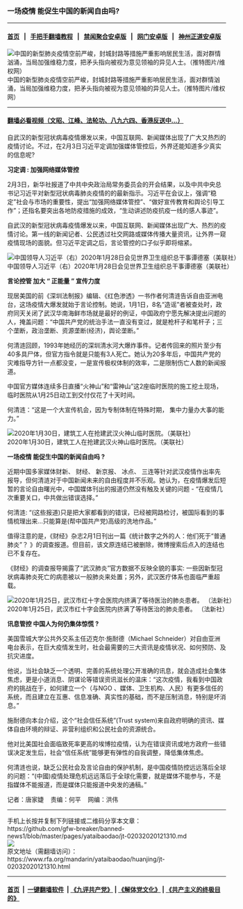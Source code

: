 ### 一场疫情   能促生中国的新闻自由吗?
------------------------

#### [首页](https://github.com/gfw-breaker/banned-news1/blob/master/README.md) &nbsp;&nbsp;|&nbsp;&nbsp; [手把手翻墙教程](https://github.com/gfw-breaker/guides/wiki) &nbsp;&nbsp;|&nbsp;&nbsp; [禁闻聚合安卓版](https://github.com/gfw-breaker/bn-android) &nbsp;&nbsp;|&nbsp;&nbsp; [网门安卓版](https://github.com/oGate2/oGate) &nbsp;&nbsp;|&nbsp;&nbsp; [神州正道安卓版](https://github.com/SzzdOgate/update) 



<div id="headerimg">
 <img alt="中国的新型肺炎疫情空前严峻，封城封路等措施严重影响居民生活，面对群情汹涌，当局加强维稳力度，把矛头指向被视为意见领袖的异见人士。（推特图片/维权网）" src="https://www.rfa.org/mandarin/yataibaodao/huanjing/jt-02032020121310.html/0203d.jpg/image" title="中国的新型肺炎疫情空前严峻，封城封路等措施严重影响居民生活，面对群情汹涌，当局加强维稳力度，把矛头指向被视为意见领袖的异见人士。（推特图片/维权网）"/>
 <div id="headerimgcontents">
  <div id="headerimgcaption">
   <span>
    中国的新型肺炎疫情空前严峻，封城封路等措施严重影响居民生活，面对群情汹涌，当局加强维稳力度，把矛头指向被视为意见领袖的异见人士。（推特图片/维权网）
   </span>
   <!-- zoomattribute -->
  </div>
  <!-- headerimgcaption -->
 </div>
 <!-- headerimagecontents -->
</div>

<hr/>


#### [翻墙必看视频（文昭、江峰、法轮功、八九六四、香港反送中...）](https://github.com/gfw-breaker/banned-news1/blob/master/pages/link3.md)

<div id="storytext">
 <div>
  <div class="slot_header">
  </div>
 </div>
 <p>
 </p>
 <p>
 </p>
 <p>
  自武汉的新型冠状病毒疫情爆发以来，中国互联网、新闻媒体出现了广大又热烈的疫情讨论。不过，在2月3日习近平定调加强媒体管控后，外界还能知道多少真实的信息呢?
 </p>
 <p>
 </p>
 <p>
 </p>
 <p>
  <b>
   习定调
  </b>
  <b>
   :
  </b>
  <b>
   加强网络媒体管控
  </b>
 </p>
 <p>
  2月3日，新华社报道了中共中央政治局常务委员会的开会结果，以及中共中央总书记习近平对新型冠状病毒肺炎疫情的的最新指示。习近平在会议上，强调“稳定”社会与市场的重要性，提出“加强网络媒体管控”、“做好宣传教育和舆论引导工作”；还指名要突出各地防疫措施的成效，“生动讲述防疫抗疫一线的感人事迹”。
 </p>
 <p>
  自武汉的新型冠状病毒疫情爆发以来，中国互联网、新闻媒体出现广大、热烈的疫情讨论。第一线的新闻记者、公民透过社交网路或媒体传播大量资讯，让外界一窥疫情现场的面貌。但习近平定调之后，言论管控的口子似乎即将缩紧。
 </p>
 <p>
  <div class="image-inline captioned" style="width:1500px;">
   <div style="width:1500px;">
    <img alt="中国领导人习近平（右）2020年1月28日会见世界卫生组织总干事谭德塞（美联社）" src="https://www.rfa.org/mandarin/yataibaodao/huanjing/jt-02032020121310.html/15.jpg" title="中国领导人习近平（右）2020年1月28日会见世界卫生组织总干事谭德塞（美联社）"/>
   </div>
   <div class="image-caption">
    <span style="width:1500px;">
     中国领导人习近平（右）2020年1月28日会见世界卫生组织总干事谭德塞（美联社）
    </span>
    <span class="copyright">
    </span>
   </div>
  </div>
 </p>
 <p>
  <b>
   言论控管
  </b>
  <b>
  </b>
  <b>
   加大
  </b>
  <b>
   “
  </b>
  <b>
   正能量
  </b>
  <b>
   ”
  </b>
  <b>
   宣传力度
  </b>
 </p>
 <p>
  现居美国的前《深圳法制报》编辑、《红色渗透》一书作者何清涟告诉自由亚洲电台，这场疫情大爆发就始于言论控制。她说，1月1日，8名“造谣”者被查处时，政府同天关闭了武汉华南海鲜市场就是最好的例证，中国政府宁愿先解决提出问题的人，掩盖问题：“中国共产党的统治手法一直没有变过，就是枪杆子和笔杆子；三个垄断，政治垄断、资源垄断(经济)，舆论垄断。”
 </p>
 <p>
  何清涟回顾，1993年她经历的深圳清水河大爆炸事件。记者传回来的照片至少有40多具尸体，但官方指令就是只能有3人死亡。她认为20多年后，中国共产党的灾难指导方针一点都没变，一是宣传极权体制的效率，二是限制伤亡人数的新闻报道。
 </p>
 <p>
  中国官方媒体连续多日直播“火神山”和“雷神山”这2座临时医院的施工挖土现场，临时医院从1月25日动工到交付仅花了十天时间。
 </p>
 <p>
  何清涟：“这是一个大宣传机会，因为专制体制在特殊时期， 集中力量办大事的能力。”
 </p>
 <p>
  <div class="image-inline captioned" style="width:1500px;">
   <div style="width:1500px;">
    <img alt="2020年1月30日，建筑工人在抢建武汉火神山临时医院。（美联社）" src="https://www.rfa.org/mandarin/yataibaodao/huanjing/jt-02032020121310.html/0203z.jpg" title="2020年1月30日，建筑工人在抢建武汉火神山临时医院。（美联社）"/>
   </div>
   <div class="image-caption">
    <span style="width:1500px;">
     2020年1月30日，建筑工人在抢建武汉火神山临时医院。（美联社）
    </span>
    <span class="copyright">
    </span>
   </div>
  </div>
 </p>
 <p>
  <b>
   一场疫情
  </b>
  <b>
  </b>
  <b>
   能促生中国的新闻自由吗
  </b>
  <b>
   ?
  </b>
 </p>
 <p>
  近期中国多家媒体财新、 财经、 新京报、 冰点、 三连等针对武汉疫情作出率先报导，但何清涟对于中国新闻未来的自由程度并不乐观。她认为，在疫情爆发后短暂的言论自由曙光中，中国媒体刊出的报道仍然没有触及关键的问题 - “在疫情几次重要关口，中共做出错误选择。”
 </p>
 <p>
  何清涟: “(这些报道)只是把大家都看到的错误，已经被网路检讨，被国际看到的事情梳理出来…只能算是(帮中国共产党)高级的洗地作品。”
 </p>
 <p>
  值得注意的是，《财经》杂志2月1日刊出一篇《统计数字之外的人：他们死于“普通肺炎”？ 》的调查报道。但目前，该文原连结已被删除，微博搜索后点入的连结也已不复存在。
 </p>
 <p>
  《财经》的调查报导揭露了“武汉肺炎”官方数据不反映全貌的事实: 一些因新型冠状病毒肺炎死亡的病患被以一般肺炎来处置；另外，武汉医疗体系也面临严重超载。
 </p>
 <p>
  <div class="image-inline captioned" style="width:622px;">
   <div style="width:622px;">
    <img alt="2020年1月25日，武汉市红十字会医院内挤满了等待医治的肺炎患者。 （法新社）" src="https://www.rfa.org/mandarin/yataibaodao/huanjing/jt-02032020121310.html/0130g.jpg" title="2020年1月25日，武汉市红十字会医院内挤满了等待医治的肺炎患者。 （法新社）"/>
   </div>
   <div class="image-caption">
    <span style="width:622px;">
     2020年1月25日，武汉市红十字会医院内挤满了等待医治的肺炎患者。 （法新社）
    </span>
    <span class="copyright">
    </span>
   </div>
  </div>
 </p>
 <p>
  <b>
   讯息管控
  </b>
  <b>
  </b>
  <b>
   中国人为何仍集体惊慌
  </b>
  <b>
   ?
  </b>
 </p>
 <p>
  美国雪城大学公共外交系主任迈克尔·施耐德（Michael Schneider）对自由亚洲电台表示，在巨大疫情发生时，社会最需要的三大资讯是疫情状况、如何预防、及抗灾进度。
 </p>
 <p>
  他说，当社会缺乏一个透明、完善的系统处理公开准确的讯息，就会造成社会集体焦虑，更是小道消息、阴谋论等错误资讯滋长的温床：“这次疫情，我看到中国政府的挑战在于，如何建立一个（与NGO 、媒体、卫生机构、人民）有更多信任的系统，而且建立在互惠、信息准确、真实性的基础，而不是压制消息，特别是坏消息。”
 </p>
 <p>
  施耐德向本台介绍，这个“社会信任系统”(Trust system)来自政府明确的资讯、媒体自由环境的辩证、非营利组织和公民社会的资源统合。
 </p>
 <p>
  他对比美国社会面临致死率更高的埃博拉疫情，认为在错误资讯或地方政府一些错误决定发生后，社会“信任系统”能够更有弹性的自我调整，降低集体焦虑。
 </p>
 <p>
  何清涟也说，缺乏公民社会及言论自由的保护机制，是中国疫情防控远远落后全球的问题：“(中國)疫情处理危机远远落后于全球化需要，就是媒体不能参与，不是指媒体不能报道，而是媒体只能报道中央发的通稿。”
 </p>
 <p>
 </p>
 <p>
  记者：唐家婕    责编：何平    网编：洪伟
 </p>
</div>

<hr/>
手机上长按并复制下列链接或二维码分享本文章：<br/>
https://github.com/gfw-breaker/banned-news1/blob/master/pages/yataibaodao/jt-02032020121310.md <br/>
<a href='https://github.com/gfw-breaker/banned-news1/blob/master/pages/yataibaodao/jt-02032020121310.md'><img src='https://github.com/gfw-breaker/banned-news1/blob/master/pages/yataibaodao/jt-02032020121310.md.png'/></a> <br/>
原文地址（需翻墙访问）：https://www.rfa.org/mandarin/yataibaodao/huanjing/jt-02032020121310.html


------------------------
#### [首页](https://github.com/gfw-breaker/banned-news1/blob/master/README.md) &nbsp;|&nbsp; [一键翻墙软件](https://github.com/gfw-breaker/nogfw/blob/master/README.md) &nbsp;| [《九评共产党》](https://github.com/gfw-breaker/9ping.md/blob/master/README.md#九评之一评共产党是什么) | [《解体党文化》](https://github.com/gfw-breaker/jtdwh.md/blob/master/README.md) | [《共产主义的终极目的》](https://github.com/gfw-breaker/gczydzjmd.md/blob/master/README.md)


<img src='http://gfw-breaker.win/banned-news/pages/yataibaodao/jt-02032020121310.md' width='0px' height='0px'/>